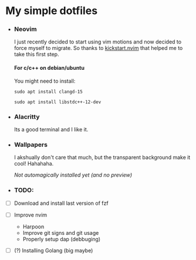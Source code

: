 # My simple dotfiles
- ### Neovim
  I just recently decided to start using vim motions and now decided to force myself to migrate.
  So thanks to [kickstart.nvim](https://github.com/nvim-lua/kickstart.nvim) that helped me to take this first step.
  #### For c/c++ on debian/ubuntu
  You might need to install:
  
  `sudo apt install clangd-15`

  `sudo apt install libstdc++-12-dev`
  
- ### Alacritty
  Its a good terminal and I like it.
- ### Wallpapers
  I akshually don't care that much, but the transparent background make it cool! Hahahaha.

  _Not automagically installed yet (and no preview)_

- ### TODO:
- [ ] Download and install last version of fzf
- [ ] Improve nvim
    - Harpoon
    - Improve git signs and git usage
    - Properly setup dap (debbuging)
- [ ] (?) Installing Golang (big maybe)

